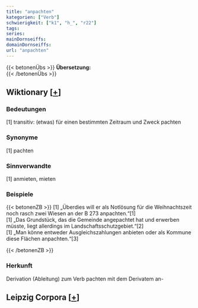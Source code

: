 ```yaml
---
title: "anpachten"
kategorien: ["Verb"]
schwierigkeit: ["k1", "h_", "r22"]
tags:
series:
mainDornseiffs:
domainDornseiffs:
url: "anpachten"
---
```


{{< betonenÜbs >}}
**Übersetzung:**  
{{< /betonenÜbs >}}

## Wiktionary [[+](https://de.wiktionary.org/wiki/anpachten)]

### Bedeutungen
[1] transitiv: (etwas) für einen bestimmten Zeitraum und Zweck pachten  

### Synonyme
[1] pachten  

### Sinnverwandte
[1] anmieten, mieten  

### Beispiele
{{< betonenZB >}}
[1] „Überdies will er als Notlösung für die Weihnachtszeit noch rasch zwei Wiesen an der B 273 anpachten.“[1]  
[1] „Das Grundstück, das die Gemeinde angepachtet hat und erwerben müsste, liegt allerdings im Landschaftsschutzgebiet.“[2]  
[1] „Man könne entweder Ausgleichszahlungen anbieten oder als Kommune diese Flächen anpachten.“[3]  

{{< /betonenZB >}}
### Herkunft
Derivation (Ableitung) zum Verb pachten mit dem Derivatem an-  


## Leipzig Corpora [[+](https://corpora.uni-leipzig.de/en/res?word=anpachten&corpusId=deu_newscrawl-public_2018)]

